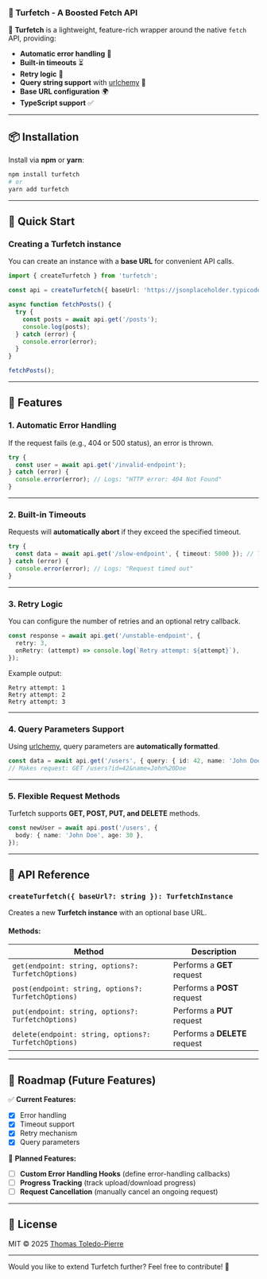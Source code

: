 ### **📖 Turfetch - A Boosted Fetch API**
🚀 **Turfetch** is a lightweight, feature-rich wrapper around the native `fetch` API, providing:
- **Automatic error handling** 🛑
- **Built-in timeouts** ⏳
- **Retry logic** 🔄
- **Query string support** with [urlchemy](https://github.com/thomastoledo/urlchemy) 🔗
- **Base URL configuration** 🌍
- **TypeScript support** ✅

---

## **📦 Installation**
Install via **npm** or **yarn**:
```sh
npm install turfetch
# or
yarn add turfetch
```

---

## **🚀 Quick Start**
### **Creating a Turfetch instance**
You can create an instance with a **base URL** for convenient API calls.
```ts
import { createTurfetch } from 'turfetch';

const api = createTurfetch({ baseUrl: 'https://jsonplaceholder.typicode.com' });

async function fetchPosts() {
  try {
    const posts = await api.get('/posts');
    console.log(posts);
  } catch (error) {
    console.error(error);
  }
}

fetchPosts();
```

---

## **🌟 Features**
### **1. Automatic Error Handling**
If the request fails (e.g., 404 or 500 status), an error is thrown.
```ts
try {
  const user = await api.get('/invalid-endpoint');
} catch (error) {
  console.error(error); // Logs: "HTTP error: 404 Not Found"
}
```

---

### **2. Built-in Timeouts**
Requests will **automatically abort** if they exceed the specified timeout.
```ts
try {
  const data = await api.get('/slow-endpoint', { timeout: 5000 }); // Timeout in 5s
} catch (error) {
  console.error(error); // Logs: "Request timed out"
}
```

---

### **3. Retry Logic**
You can configure the number of retries and an optional retry callback.
```ts
const response = await api.get('/unstable-endpoint', {
  retry: 3,
  onRetry: (attempt) => console.log(`Retry attempt: ${attempt}`),
});
```
Example output:
```
Retry attempt: 1
Retry attempt: 2
Retry attempt: 3
```

---

### **4. Query Parameters Support**
Using [urlchemy](https://github.com/thomastoledo/urlchemy), query parameters are **automatically formatted**.
```ts
const data = await api.get('/users', { query: { id: 42, name: 'John Doe' } });
// Makes request: GET /users?id=42&name=John%20Doe
```

---

### **5. Flexible Request Methods**
Turfetch supports **GET, POST, PUT, and DELETE** methods.
```ts
const newUser = await api.post('/users', {
  body: { name: 'John Doe', age: 30 },
});
```

---

## **🔧 API Reference**
### **`createTurfetch({ baseUrl?: string }): TurfetchInstance`**
Creates a new **Turfetch instance** with an optional base URL.

#### **Methods:**
| Method  | Description |
|---------|------------|
| `get(endpoint: string, options?: TurfetchOptions)` | Performs a **GET** request |
| `post(endpoint: string, options?: TurfetchOptions)` | Performs a **POST** request |
| `put(endpoint: string, options?: TurfetchOptions)` | Performs a **PUT** request |
| `delete(endpoint: string, options?: TurfetchOptions)` | Performs a **DELETE** request |

---

## **📌 Roadmap (Future Features)**
✅ **Current Features:**
- [x] Error handling
- [x] Timeout support
- [x] Retry mechanism
- [x] Query parameters

🚀 **Planned Features:**
- [ ] **Custom Error Handling Hooks** (define error-handling callbacks)
- [ ] **Progress Tracking** (track upload/download progress)
- [ ] **Request Cancellation** (manually cancel an ongoing request)

---

## **📜 License**
MIT © 2025 [Thomas Toledo-Pierre](https://github.com/thomastoledo)

---

Would you like to extend Turfetch further? Feel free to contribute! 🚀
